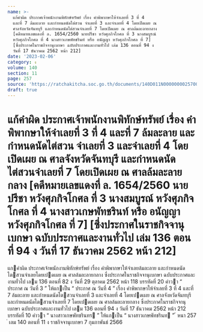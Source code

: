 ```yaml
---
name: >-
  แก้คำผิด ประกาศเจ้าพนักงานพิทักษ์ทรัพย์ เรื่อง คำพิพากษาให้จำเลยที่ 3 ที่ 4
  และที่ 7 ล้มละลาย และกำหนดนัดไต่สวน จำเลยที่ 3 และจำเลยที่ 4 โดยเปิดเผย ณ
  ศาลจังหวัดจันทบุรี และกำหนดนัดไต่สวนจำเลยที่ 7 โดยเปิดเผย ณ ศาลล้มละลายกลาง
  [คดีหมายเลขแดงที่ ล. 1654/2560 นายปรีชา หวังศุภกิจโกศล ที่ 3 นางสมบูรณ์
  หวังศุภกิจโกศล ที่ 4 นางสาวเกษพัทชรินท์ หรือ อนัญญา หวังศุภกิจโกศล ที่ 7]
  [ซึ่งประกาศในราชกิจจานุเบกษา ฉบับประกาศและงานทั่วไป เล่ม 136 ตอนที่ 94 ง
  วันที่ 17 ธันวาคม 2562 หน้า 212]
date: '2023-02-06'
category: ง
volume: 140
section: 11
page: 257
source: 'https://ratchakitcha.soc.go.th/documents/140D011N0000000025700.pdf'
draft: true
---
```


# แก้คำผิด ประกาศเจ้าพนักงานพิทักษ์ทรัพย์ เรื่อง คำพิพากษาให้จำเลยที่ 3 ที่ 4 และที่ 7 ล้มละลาย และกำหนดนัดไต่สวน จำเลยที่ 3 และจำเลยที่ 4 โดยเปิดเผย ณ ศาลจังหวัดจันทบุรี และกำหนดนัดไต่สวนจำเลยที่ 7 โดยเปิดเผย ณ ศาลล้มละลายกลาง [คดีหมายเลขแดงที่ ล. 1654/2560 นายปรีชา หวังศุภกิจโกศล ที่ 3 นางสมบูรณ์ หวังศุภกิจโกศล ที่ 4 นางสาวเกษพัทชรินท์ หรือ อนัญญา หวังศุภกิจโกศล ที่ 7] [ซึ่งประกาศในราชกิจจานุเบกษา ฉบับประกาศและงานทั่วไป เล่ม 136 ตอนที่ 94 ง วันที่ 17 ธันวาคม 2562 หน้า 212]

แกคําผิด ประกาศเจ้าพนักงานพิทักษ์ทรัพย์ เรื่อง คําพิพากษาให้จําเลยล้มละลาย และกําหนดนัดไตสวนจําเลยโดยเปดเผย ณ ศาลล้มละลายกลาง ซึ่งประกาศในราชกิจจานุเบกษา ฉบับประกาศและงานทั่วไป เลม 136 ตอนที่ 82 ง วันที่ 29 ตุลาคม 2562 หน้า 118 บรรทัดที่ 20 คําวา “ ประกาศ ณ วันที่ 3 ” ให้แกเป็น “ ประกาศ ณ วันที่ 4 ” เรื่อง คําพิพากษาให้จําเลยที่ 3 ที่ 4 และที่ 7 ล้มละลาย และกําหนดนัดไตสวนจําเลยที่ 3 และจําเลยที่ 4 โดยเปดเผย ณ ศาลจังหวัดจันทบุรี และกําหนดนัดไตสวนจําเลยที่ 7 โดยเปดเผย ณ ศาลล้มละลายกลาง ซึ่งประกาศในราชกิจจานุเบกษา ฉบับประกาศและงานทั่วไป เลม 136 ตอนที่ 94 ง วันที่ 17 ธันวาคม 2562 หน้า 212 บรรทัดที่ 10 คําวา “ นางสาวเกษพัทชรินทร ” ให้แกเป็น “ นางสาวเกษพัทชรินท ” ้ หนา 257 ่ เลม 140 ตอนที่ 11 ง ราชกิจจานุเบกษา 7 กุมภาพันธ์ 2566
